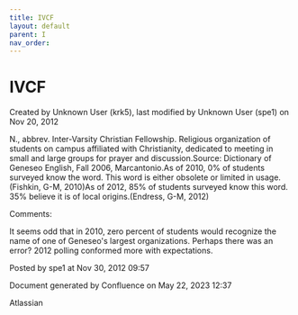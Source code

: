 ```yaml
---
title: IVCF
layout: default
parent: I
nav_order:
---
```


# IVCF

Created by  Unknown User (krk5), last modified by  Unknown User (spe1) on Nov 20, 2012

N., abbrev. Inter-Varsity Christian Fellowship. Religious organization of students on campus affiliated with Christianity, dedicated to meeting in small and large groups for prayer and discussion.Source: Dictionary of Geneseo English, Fall 2006, Marcantonio.As of 2010, 0% of students surveyed know the word. This word is either obsolete or limited in usage.(Fishkin, G-M, 2010)As of 2012, 85% of students surveyed know this word. 35% believe it is of local origins.(Endress, G-M, 2012)

Comments:

It seems odd that in 2010, zero percent of students would recognize the name of one of Geneseo's largest organizations. Perhaps there was an error? 2012 polling conformed more with expectations.

Posted by spe1 at Nov 30, 2012 09:57

Document generated by Confluence on May 22, 2023 12:37

Atlassian
